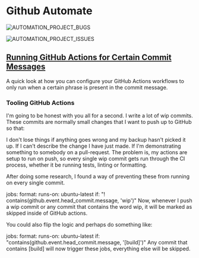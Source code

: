 # Github Automate

![AUTOMATION_PROJECT_BUGS](https://github.com/aareid10/github-automate/workflows/AUTOMATION_PROJECT_BUGS/badge.svg)

![AUTOMATION_PROJECT_ISSUES](https://github.com/aareid10/github-automate/workflows/AUTOMATION_PROJECT_ISSUES/badge.svg)


## [Running GitHub Actions for Certain Commit Messages](https://ryangjchandler.co.uk/articles/running-github-actions-for-certain-commit-messages)
A quick look at how you can configure your GitHub Actions workflows to only run when a certain phrase is present in the commit message.


### Tooling GitHub Actions
I'm going to be honest with you all for a second. I write a lot of wip commits. These commits are normally small changes that I want to push up to GitHub so that:

I don't lose things if anything goes wrong and my backup hasn't picked it up.
If I can't describe the change I have just made.
If I'm demonstrating something to somebody on a pull-request.
The problem is, my actions are setup to run on push, so every single wip commit gets run through the CI process, whether it be running tests, linting or formatting.

After doing some research, I found a way of preventing these from running on every single commit.

jobs:
  format:
    runs-on: ubuntu-latest
    if: "! contains(github.event.head_commit.message, 'wip')"
Now, whenever I push a wip commit or any commit that contains the word wip, it will be marked as skipped inside of GitHub actions.

You could also flip the logic and perhaps do something like:

jobs:
  format:
    runs-on: ubuntu-latest
    if: "contains(github.event.head_commit.message, '[build]')"
Any commit that contains [build] will now trigger these jobs, everything else will be skipped.
